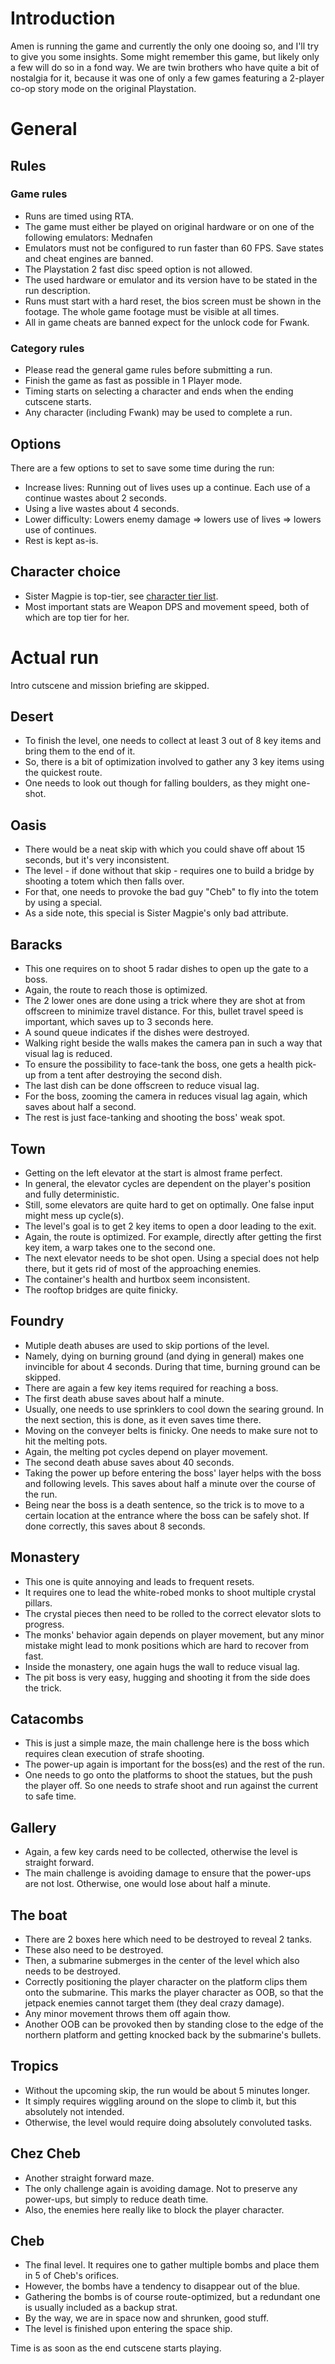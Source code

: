 # Introduction
Amen is running the game and currently the only one dooing so, and I'll try to give you some insights.
Some might remember this game, but likely only a few will do so in a fond way.
We are twin brothers who have quite a bit of nostalgia for it, because it was one of only a few games featuring a 2-player co-op story mode on the original Playstation.

# General

## Rules

### Game rules
- Runs are timed using RTA.
- The game must either be played on original hardware or on one of the following emulators: Mednafen
- Emulators must not be configured to run faster than 60 FPS. Save states and cheat engines are banned.
- The Playstation 2 fast disc speed option is not allowed.
- The used hardware or emulator and its version have to be stated in the run description.
- Runs must start with a hard reset, the bios screen must be shown in the footage. The whole game footage must be visible at all times.
- All in game cheats are banned expect for the unlock code for Fwank.

### Category rules
- Please read the general game rules before submitting a run.
- Finish the game as fast as possible in 1 Player mode.
- Timing starts on selecting a character and ends when the ending cutscene starts.
- Any character (including Fwank) may be used to complete a run.

## Options
There are a few options to set to save some time during the run:
- Increase lives: Running out of lives uses up a continue. Each use of a continue wastes about 2 seconds.
- Using a live wastes about 4 seconds.
- Lower difficulty: Lowers enemy damage => lowers use of lives => lowers use of continues.
- Rest is kept as-is.

## Character choice
- Sister Magpie is top-tier, see [character tier list](../guides/character-tier-list.md).
- Most important stats are Weapon DPS and movement speed, both of which are top tier for her.

# Actual run
Intro cutscene and mission briefing are skipped.

## Desert
- To finish the level, one needs to collect at least 3 out of 8 key items and bring them to the end of it.
- So, there is a bit of optimization involved to gather any 3 key items using the quickest route.
- One needs to look out though for falling boulders, as they might one-shot.

## Oasis
- There would be a neat skip with which you could shave off about 15 seconds, but it's very inconsistent.
- The level - if done without that skip - requires one to build a bridge by shooting a totem which then falls over.
- For that, one needs to provoke the bad guy "Cheb" to fly into the totem by using a special.
- As a side note, this special is Sister Magpie's only bad attribute.

## Baracks
- This one requires on to shoot 5 radar dishes to open up the gate to a boss.
- Again, the route to reach those is optimized.
- The 2 lower ones are done using a trick where they are shot at from offscreen to minimize travel distance. For this, bullet travel speed is important, which saves up to 3 seconds here.
- A sound queue indicates if the dishes were destroyed.
- Walking right beside the walls makes the camera pan in such a way that visual lag is reduced.
- To ensure the possibility to face-tank the boss, one gets a health pick-up from a tent after destroying the second dish.
- The last dish can be done offscreen to reduce visual lag.
- For the boss, zooming the camera in reduces visual lag again, which saves about half a second.
- The rest is just face-tanking and shooting the boss' weak spot.

## Town
- Getting on the left elevator at the start is almost frame perfect.
- In general, the elevator cycles are dependent on the player's position and fully deterministic.
- Still, some elevators are quite hard to get on optimally. One false input might mess up cycle(s).
- The level's goal is to get 2 key items to open a door leading to the exit.
- Again, the route is optimized. For example, directly after getting the first key item, a warp takes one to the second one.
- The next elevator needs to be shot open. Using a special does not help there, but it gets rid of most of the approaching enemies.
- The container's health and hurtbox seem inconsistent.
- The rooftop bridges are quite finicky.

## Foundry
- Mutiple death abuses are used to skip portions of the level.
- Namely, dying on burning ground (and dying in general) makes one invincible for about 4 seconds. During that time, burning ground can be skipped.
- There are again a few key items required for reaching a boss.
- The first death abuse saves about half a minute.
- Usually, one needs to use sprinklers to cool down the searing ground. In the next section, this is done, as it even saves time there.
- Moving on the conveyer belts is finicky. One needs to make sure not to hit the melting pots.
- Again, the melting pot cycles depend on player movement.
- The second death abuse saves about 40 seconds.
- Taking the power up before entering the boss' layer helps with the boss and following levels. This saves about half a minute over the course of the run.
- Being near the boss is a death sentence, so the trick is to move to a certain location at the entrance where the boss can be safely shot. If done correctly, this saves about 8 seconds.

## Monastery
- This one is quite annoying and leads to frequent resets.
- It requires one to lead the white-robed monks to shoot multiple crystal pillars.
- The crystal pieces then need to be rolled to the correct elevator slots to progress.
- The monks' behavior again depends on player movement, but any minor mistake might lead to monk positions which are hard to recover from fast.
- Inside the monastery, one again hugs the wall to reduce visual lag.
- The pit boss is very easy, hugging and shooting it from the side does the trick.

## Catacombs
- This is just a simple maze, the main challenge here is the boss which requires clean execution of strafe shooting.
- The power-up again is important for the boss(es) and the rest of the run.
- One needs to go onto the platforms to shoot the statues, but the push the player off. So one needs to strafe shoot and run against the current to safe time.

## Gallery
- Again, a few key cards need to be collected, otherwise the level is straight forward.
- The main challenge is avoiding damage to ensure that the power-ups are not lost. Otherwise, one would lose about half a minute.

## The boat
- There are 2 boxes here which need to be destroyed to reveal 2 tanks.
- These also need to be destroyed.
- Then, a submarine submerges in the center of the level which also needs to be destroyed.
- Correctly positioning the player character on the platform clips them onto the submarine. This marks the player character as OOB, so that the jetpack enemies cannot target them (they deal crazy damage).
- Any minor movement throws them off again thow.
- Another OOB can be provoked then by standing close to the edge of the northern platform and getting knocked back by the submarine's bullets.

## Tropics
- Without the upcoming skip, the run would be about 5 minutes longer.
- It simply requires wiggling around on the slope to climb it, but this absolutely not intended.
- Otherwise, the level would require doing absolutely convoluted tasks.

## Chez Cheb
- Another straight forward maze.
- The only challenge again is avoiding damage. Not to preserve any power-ups, but simply to reduce death time.
- Also, the enemies here really like to block the player character.

## Cheb
- The final level. It requires one to gather multiple bombs and place them in 5 of Cheb's orifices.
- However, the bombs have a tendency to disappear out of the blue.
- Gathering the bombs is of course route-optimized, but a redundant one is usually included as a backup strat.
- By the way, we are in space now and shrunken, good stuff.
- The level is finished upon entering the space ship.

Time is as soon as the end cutscene starts playing.